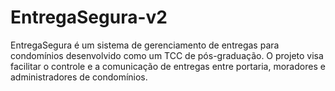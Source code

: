 # EntregaSegura-v2
EntregaSegura é um sistema de gerenciamento de entregas para condomínios desenvolvido como um TCC de pós-graduação. O projeto visa facilitar o controle e a comunicação de entregas entre portaria, moradores e administradores de condomínios.
